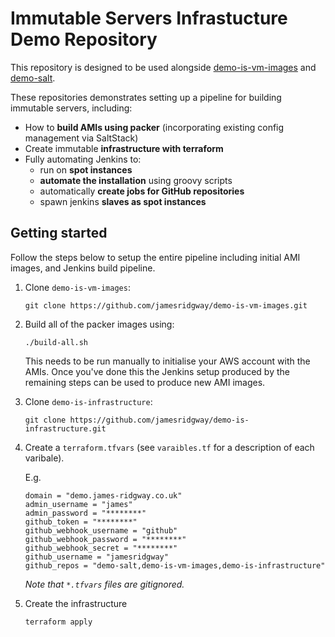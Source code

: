 # Immutable Servers Infrastucture Demo Repository

This repository is designed to be used alongside [demo-is-vm-images](https://github.com/jamesridgway/demo-is-vm-images) and [demo-salt](https://github.com/jamesridgway/demo-salt).

These repositories demonstrates setting up a pipeline for building immutable servers, including:
* How to **build AMIs using packer** (incorporating existing config management via SaltStack)
* Create immutable **infrastructure with terraform**
* Fully automating Jenkins to:
  * run on **spot instances**
  * **automate the installation** using groovy scripts
  * automatically **create jobs for GitHub repositories**
  * spawn jenkins **slaves as spot instances**


## Getting started
Follow the steps below to setup the entire pipeline including initial AMI images, and Jenkins build pipeline.

1. Clone `demo-is-vm-images`:

   ```
   git clone https://github.com/jamesridgway/demo-is-vm-images.git
   ```
2. Build all of the packer images using:

   ```
   ./build-all.sh
   ```
   This needs to be run manually to initialise your AWS account with the AMIs. Once you've done this the Jenkins setup produced by the remaining steps can be used to produce new AMI images.
   
3. Clone `demo-is-infrastructure`:

   ```
   git clone https://github.com/jamesridgway/demo-is-infrastructure.git
   ```
   
4. Create a `terraform.tfvars` (see `varaibles.tf` for a description of each varibale).

   E.g.
   ```
   domain = "demo.james-ridgway.co.uk"
   admin_username = "james"
   admin_password = "********"
   github_token = "********"
   github_webhook_username = "github"
   github_webhook_password = "********"
   github_webhook_secret = "********"
   github_username = "jamesridgway"
   github_repos = "demo-salt,demo-is-vm-images,demo-is-infrastructure"
   ```
   *Note that `*.tfvars` files are gitignored.*
   
5. Create the infrastructure

   ```
   terraform apply
   ```
